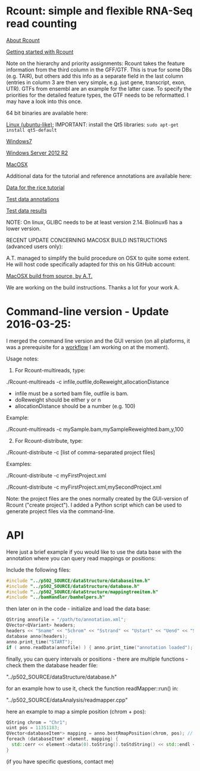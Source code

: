 Rcount: simple and flexible RNA-Seq read counting
======

[About Rcount](http://bioinformatics.oxfordjournals.org/content/31/3/436)

[Getting started with Rcount](https://github.com/MWSchmid/Rcount/blob/master/other/Rcount_user_guide.pdf?raw=true)

Note on the hierarchy and priority assignments: Rcount takes the feature information from the third column in the GFF/GTF. This is true for some DBs (e.g. TAIR), but others add this info as a separate field in the last column (entries in column 3 are then very simple, e.g. just gene, transcript, exon, UTR). GTFs from ensembl are an example for the latter case. To specify the priorities for the detailed feature types, the GTF needs to be reformatted. I may have a look into this once.

64 bit binaries are available here:

[Linux (ubuntu-like)](https://github.com/MWSchmid/Rcount/blob/master/other/linux_64bit.zip?raw=true); IMPORTANT: install the Qt5 libraries: `sudo apt-get install qt5-default`

[Windows7](https://github.com/MWSchmid/Rcount/blob/master/other/windows_64bit.zip?raw=true)

[Windows Server 2012 R2](https://github.com/MWSchmid/Rcount/blob/master/other/windows_server_64bit.zip?raw=true)

[MacOSX](https://github.com/MWSchmid/Rcount/blob/master/other/mac_64bit.zip?raw=true)

Additional data for the tutorial and reference annotations are available here:

[Data for the rice tutorial](http://www.botinst.uzh.ch/static/rcount/rice_tutorial.zip)

[Test data annotations](http://www.botinst.uzh.ch/static/rcount/test_data_annotations.zip)

[Test data results](http://www.botinst.uzh.ch/static/rcount/test_data_results.zip)

NOTE: On linux, GLIBC needs to be at least version 2.14. Biolinux6 has a lower version.

RECENT UPDATE CONCERNING MACOSX BUILD INSTRUCTIONS (advanced users only):

A.T. managed to simplify the build procedure on OSX to quite some extent. He will host code specifically adapted for this on his GitHub account:

[MacOSX build from source, by A.T.](https://github.com/axtu/Rcount)

We are working on the build instructions. Thanks a lot for your work A.

# Command-line version - Update 2016-03-25:

I merged the command line version and the GUI version (on all platforms, it was a prerequisite for a [workflow](https://github.com/MWSchmid/RNAseq_protocol) I am working on at the moment).

Usage notes:

1) For Rcount-multireads, type:

./Rcount-multireads -c infile,outfile,doReweight,allocationDistance
- infile must be a sorted bam file, outfile is bam.
- doReweight should be either y or n
- allocationDistance should be a number (e.g. 100)

Example:

./Rcount-multireads -c mySample.bam,mySampleReweighted.bam,y,100

2) For Rcount-distribute, type:

./Rcount-distribute -c [list of comma-separated project files]

Examples:

./Rcount-distribute -c myFirstProject.xml

./Rcount-distribute -c myFirstProject.xml,mySecondProject.xml

Note:
the project files are the ones normally created by the GUI-version of Rcount ("create project"). I added a Python script which can be used to generate project files via the command-line.

# API

Here just a brief example if you would like to use the data base with the annotation where you can query read mappings or positions:

Include the following files:

```c++
#include "../p502_SOURCE/dataStructure/databaseitem.h"
#include "../p502_SOURCE/dataStructure/database.h"
#include "../p502_SOURCE/dataStructure/mappingtreeitem.h"
#include "../bamHandler/bamhelpers.h"
```

then later on in the code - initialize and load the data base:

```c++
QString annofile = "/path/to/annotation.xml";
QVector<QVariant> headers;
headers << "Sname" << "Schrom" << "Sstrand" << "Ustart" << "Uend" << "Sfeature" << "SassembledFeature" << "Upriority";
database anno(headers);
anno.print_time("START");
if ( anno.readData(annofile) ) { anno.print_time("annotation loaded"); }
```

finally, you can query intervals or positions - there are multiple functions - check them the database header file:

"../p502_SOURCE/dataStructure/database.h"

for an example how to use it, check the function readMapper::run() in:

"../p502_SOURCE/dataAnalysis/readmapper.cpp"

here an example to map a simple position (chrom + pos):

```c++
QString chrom = "Chr1";
uint pos = 11351183;
QVector<databaseItem*> mapping = anno.bestRmapPosition(chrom, pos); // note that there are also functions which fill in pre-allocated vectors - if you like to avoid the return-by-value
foreach (databaseItem* element, mapping) {
  std::cerr << element->data(0).toString().toStdString() << std::endl << std::flush;
}
```
(if you have specific questions, contact me)






